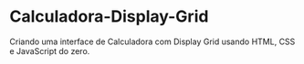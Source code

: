 # Calculadora-Display-Grid
Criando uma interface de Calculadora com Display Grid usando HTML, CSS e JavaScript do zero.
